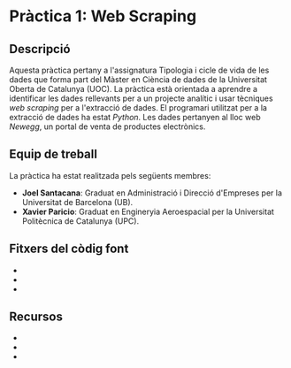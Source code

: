 # Pràctica 1: Web Scraping

## Descripció 
Aquesta pràctica pertany a l'assignatura Tipologia i cicle de vida de les dades que forma part del Màster en Ciència de dades de la Universitat Oberta de Catalunya (UOC). La pràctica està orientada a aprendre a identificar les dades rellevants per a un projecte analític i usar tècniques _web scraping_ per a l'extracció de dades. El programari utilitzat per a la extracció de dades ha estat _Python_. Les dades pertanyen al lloc web _Newegg_, un portal de venta de productes electrònics. 

## Equip de treball

La pràctica ha estat realitzada pels següents membres:

- **Joel Santacana**: Graduat en Administració i Direcció d'Empreses per la Universitat de Barcelona (UB).
- **Xavier Paricio**: Graduat en Engineryia Aeroespacial per la Universitat Politècnica de Catalunya (UPC). 

## Fitxers del còdig font

-
-
-

## Recursos

-
-
-
